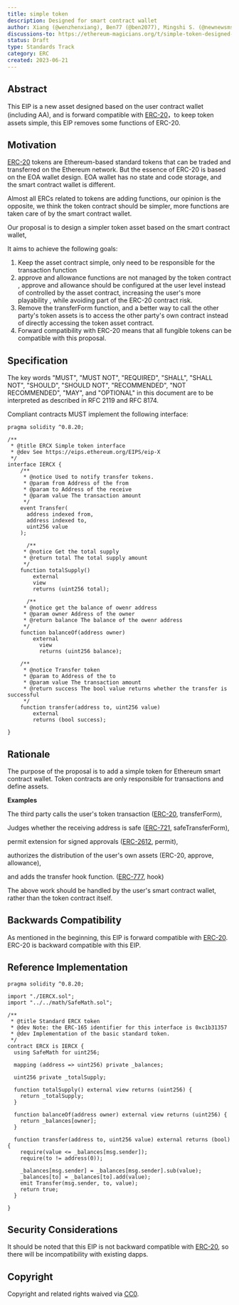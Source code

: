 ```yaml
---
title: simple token
description: Designed for smart contract wallet
author: Xiang (@wenzhenxiang), Ben77 (@ben2077), Mingshi S. (@newnewsms)
discussions-to: https://ethereum-magicians.org/t/simple-token-designed-for-smart-contract-wallet-aa/14757
status: Draft
type: Standards Track
category: ERC
created: 2023-06-21
---
```


## Abstract

This EIP is a new asset designed based on the user contract wallet (including AA), and is forward compatible with [ERC-20](./eip-20.md)，to keep token assets simple, this EIP removes some functions of ERC-20.

## Motivation

[ERC-20](./eip-20.md) tokens are Ethereum-based standard tokens that can be traded and transferred on the Ethereum network. But the essence of ERC-20 is based on the EOA wallet design. EOA wallet has no state and code storage, and the smart contract wallet is different.

Almost all ERCs related to tokens are adding functions, our opinion is the opposite, we think the token contract should be simpler, more functions are taken care of by the smart contract wallet.

Our proposal is to design a simpler token asset based on the smart contract wallet, 

It aims to achieve the following goals:

1. Keep the asset contract simple, only need to be responsible for the transaction function
2. approve and allowance functions are not managed by the token contract , approve and allowance should be configured at the user level instead of controlled by the asset contract, increasing the user's more playability , while avoiding part of the ERC-20 contract risk.
3. Remove the transferForm function, and a better way to call the other party's token assets is to access the other party's own contract instead of directly accessing the token asset contract.
4. Forward compatibility with ERC-20 means that all fungible tokens can be compatible with this proposal.

## Specification

The key words "MUST", "MUST NOT", "REQUIRED", "SHALL", "SHALL NOT", "SHOULD", "SHOULD NOT", "RECOMMENDED", "NOT RECOMMENDED", "MAY", and "OPTIONAL" in this document are to be interpreted as described in RFC 2119 and RFC 8174.

Compliant contracts MUST implement the following interface:

```solidity
pragma solidity ^0.8.20;

/**
 * @title ERCX Simple token interface 
 * @dev See https://eips.ethereum.org/EIPS/eip-X
 */
interface IERCX {
    /**
     * @notice Used to notify transfer tokens.
     * @param from Address of the from
     * @param to Address of the receive
     * @param value The transaction amount 
     */
    event Transfer(
      address indexed from,
      address indexed to,
      uint256 value
    );
	
	  /**
     * @notice Get the total supply
     * @return total The total supply amount
     */
    function totalSupply() 
        external  
        view
        returns (uint256 total);
	  
	  /**
     * @notice get the balance of owenr address
     * @param owner Address of the owner
     * @return balance The balance of the owenr address
     */
    function balanceOf(address owner) 
        external
	      view
	      returns (uint256 balance);

    /**
     * @notice Transfer token
     * @param to Address of the to
     * @param value The transaction amount 
     * @return success The bool value returns whether the transfer is successful
     */
    function transfer(address to, uint256 value)
        external
        returns (bool success);

}
```

## Rationale

The purpose of the proposal is to add a simple token for Ethereum smart contract wallet.  Token contracts are only responsible for transactions and define assets. 

****Examples****

The third party calls the user's token transaction ([ERC-20](./eip-20.md), transferForm), 

Judges whether the receiving address is safe ([ERC-721](./eip-721.md), safeTransferForm), 

permit extension for signed approvals ([ERC-2612](./eip-2612.md), permit),

authorizes the distribution of the user's own assets (ERC-20, approve, allowance), 

and adds the transfer hook function. ([ERC-777](./eip-777.md), hook)

The above work should be handled by the user's smart contract wallet, rather than the token contract itself.

## Backwards Compatibility

As mentioned in the beginning, this EIP is forward compatible with [ERC-20](./eip-20.md). ERC-20 is backward compatible with this EIP.

## Reference Implementation

```solidity
pragma solidity ^0.8.20;

import "./IERCX.sol";
import "../../math/SafeMath.sol";

/**
 * @title Standard ERCX token
 * @dev Note: the ERC-165 identifier for this interface is 0xc1b31357
 * @dev Implementation of the basic standard token.
 */
contract ERCX is IERCX {
  using SafeMath for uint256;

  mapping (address => uint256) private _balances;

  uint256 private _totalSupply;

  function totalSupply() external view returns (uint256) {
    return _totalSupply;
  }

  function balanceOf(address owner) external view returns (uint256) {
    return _balances[owner];
  }

  function transfer(address to, uint256 value) external returns (bool) {
    require(value <= _balances[msg.sender]);
    require(to != address(0));

    _balances[msg.sender] = _balances[msg.sender].sub(value);
    _balances[to] = _balances[to].add(value);
    emit Transfer(msg.sender, to, value);
    return true;
  }

}
```

## Security Considerations
It should be noted that this EIP is not backward compatible with [ERC-20](./eip-20.md), so there will be incompatibility with existing dapps.

## Copyright
Copyright and related rights waived via [CC0](../LICENSE.md).
